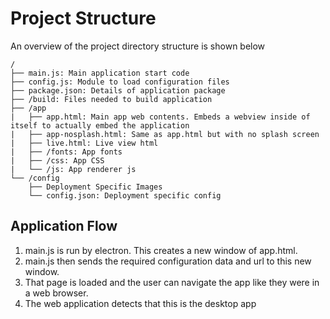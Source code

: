 # Project Structure
An overview of the project directory structure is shown below

    /
    ├── main.js: Main application start code
    ├── config.js: Module to load configuration files
    ├── package.json: Details of application package
    ├── /build: Files needed to build application
    ├── /app
    |   ├── app.html: Main app web contents. Embeds a webview inside of itself to actually embed the application
    |   ├── app-nosplash.html: Same as app.html but with no splash screen
    |   ├── live.html: Live view html
    |   ├── /fonts: App fonts
    |   ├── /css: App CSS
    |   └── /js: App renderer js
    └── /config
        ├── Deployment Specific Images
        └── config.json: Deployment specific config

## Application Flow
 1. main.js is run by electron. This creates a new window of app.html.
 2. main.js then sends the required configuration data and url to this new window.
 3. That page is loaded and the user can navigate the app like they were in a web browser.
 4. The web application detects that this is the desktop app